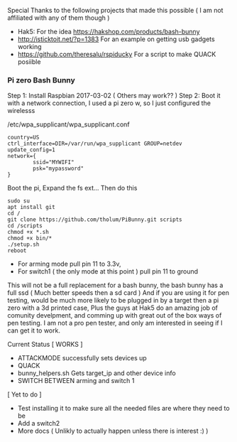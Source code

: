 Special Thanks to the following projects that made this possible ( I am not affiliated with any of them though )
* Hak5: For the idea https://hakshop.com/products/bash-bunny 
* http://isticktoit.net/?p=1383 For an example on getting usb gadgets working
* https://github.com/theresalu/rspiducky For a script to make QUACK posiible




### Pi zero Bash Bunny

Step 1: Install Raspbian 2017-03-02 ( Others may work?? )
Step 2: Boot it with a network connection, I used a pi zero w, so I just configured the wirelesss

/etc/wpa_supplicant/wpa_supplicant.conf

```
country=US
ctrl_interface=DIR=/var/run/wpa_supplicant GROUP=netdev
update_config=1
network={
        ssid="MYWIFI"
        psk="mypassword"
}
```

Boot the pi, Expand the fs ext... Then do this

```
sudo su
apt install git
cd /
git clone https://github.com/tholum/PiBunny.git scripts
cd /scripts
chmod +x *.sh
chmod +x bin/*
./setup.sh
reboot
```

* For arming mode pull pin 11 to 3.3v, 
* For switch1 ( the only mode at this point ) pull pin 11 to ground


This will not be a full replacement for a bash bunny, the bash bunny has a full ssd ( Much better speeds then a sd card ) And if you are using it for pen testing, would be much more likely to be plugged in by a target then a pi zero with a 3d printed case, Plus the guys at Hak5 do an amazing job of comunity develpment, and comming up with great out of the box ways of pen testing. I am not a pro pen tester, and only am interested in seeing if I can get it to work.

Current Status
[ WORKS ]
* ATTACKMODE successfully sets devices up
* QUACK
* bunny_helpers.sh Gets target_ip and other device info
* SWITCH BETWEEN arming and switch 1

[ Yet to do ]
* Test installing it to make sure all the needed files are where they need to be
* Add a switch2
* More docs ( Unlikly to actually happen unless there is interest :) )


